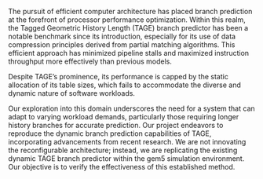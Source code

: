 The pursuit of efficient computer architecture has placed branch prediction at the forefront of processor performance optimization. Within this realm, the Tagged Geometric History Length (TAGE) branch predictor has been a notable benchmark since its introduction, especially for
its use of data compression principles derived from partial matching algorithms. This efficient approach has minimized pipeline stalls and maximized instruction throughput more effectively than previous models.

Despite TAGE’s prominence, its performance is capped by the static allocation of its table sizes, which fails to accommodate the diverse and dynamic nature of software workloads.

Our exploration into this domain underscores the need for a system that can adapt to varying workload demands, particularly those requiring longer history branches for accurate prediction. Our project endeavors to reproduce the dynamic branch prediction capabilities of TAGE, incorporating advancements from recent research. We are not innovating the reconfigurable architecture; instead, we are replicating the existing dynamic TAGE branch predictor within the gem5 simulation environment. Our objective is to verify the effectiveness of this established
method.
